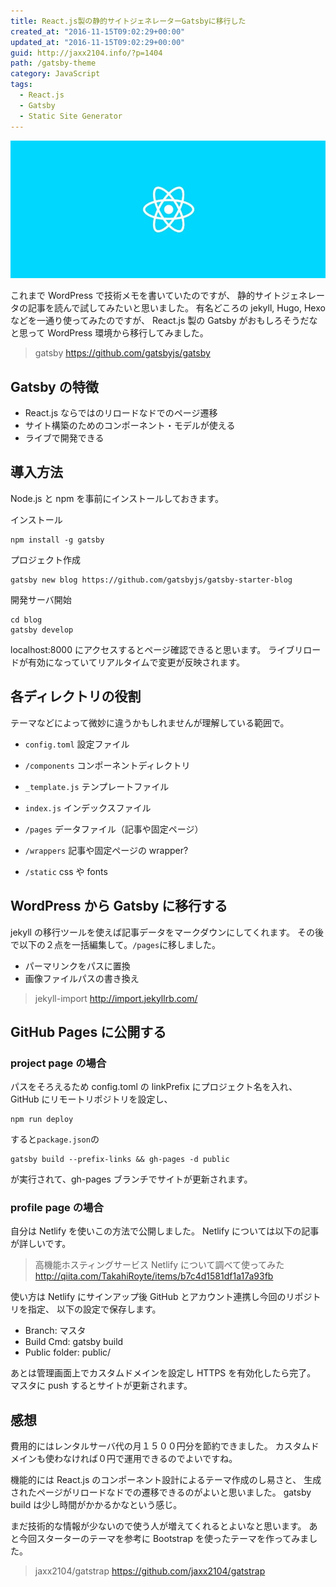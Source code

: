 ```yaml
---
title: React.js製の静的サイトジェネレーターGatsbyに移行した
created_at: "2016-11-15T09:02:29+00:00"
updated_at: "2016-11-15T09:02:29+00:00"
guid: http://jaxx2104.info/?p=1404
path: /gatsby-theme
category: JavaScript
tags:
  - React.js
  - Gatsby
  - Static Site Generator
---
```


![](./reactjs.webp)

これまで WordPress で技術メモを書いていたのですが、
静的サイトジェネレータの記事を読んで試してみたいと思いました。
有名どころの jekyll, Hugo, Hexo などを一通り使ってみたのですが、
React.js 製の Gatsby がおもしろそうだなと思って WordPress 環境から移行してみました。

> gatsby
> https://github.com/gatsbyjs/gatsby

## Gatsby の特徴

- React.js ならではのリロードなドでのページ遷移
- サイト構築のためのコンポーネント・モデルが使える
- ライブで開発できる

<!--more-->

## 導入方法

Node.js と npm を事前にインストールしておきます。

インストール

```
npm install -g gatsby
```

プロジェクト作成

```
gatsby new blog https://github.com/gatsbyjs/gatsby-starter-blog
```

開発サーバ開始

```
cd blog
gatsby develop
```

localhost:8000 にアクセスするとページ確認できると思います。
ライブリロードが有効になっていてリアルタイムで変更が反映されます。

## 各ディレクトリの役割

テーマなどによって微妙に違うかもしれませんが理解している範囲で。

- `config.toml` 設定ファイル

- `/components` コンポーネントディレクトリ

- `_template.js` テンプレートファイル

- `index.js` インデックスファイル

- `/pages` データファイル（記事や固定ページ）

- `/wrappers` 記事や固定ページの wrapper?

- `/static` css や fonts

## WordPress から Gatsby に移行する

jekyll の移行ツールを使えば記事データをマークダウンにしてくれます。
その後で以下の２点を一括編集して。`/pages`に移しました。

- パーマリンクをパスに置換
- 画像ファイルパスの書き換え

> jekyll-import
> http://import.jekyllrb.com/

## GitHub Pages に公開する

### project page の場合

パスをそろえるため config.toml の linkPrefix にプロジェクト名を入れ、
GitHub にリモートリポジトリを設定し、

```
npm run deploy
```

すると`package.json`の

```
gatsby build --prefix-links && gh-pages -d public
```

が実行されて、gh-pages ブランチでサイトが更新されます。

### profile page の場合

自分は Netlify を使いこの方法で公開しました。
Netlify については以下の記事が詳しいです。

> 高機能ホスティングサービス Netlify について調べて使ってみた
> http://qiita.com/TakahiRoyte/items/b7c4d1581df1a17a93fb

使い方は Netlify にサインアップ後 GitHub とアカウント連携し今回のリポジトリを指定、
以下の設定で保存します。

- Branch: マスタ
- Build Cmd: gatsby build
- Public folder: public/

あとは管理画面上でカスタムドメインを設定し HTTPS を有効化したら完了。
マスタに push するとサイトが更新されます。

## 感想

費用的にはレンタルサーバ代の月１５００円分を節約できました。
カスタムドメインも使わなければ０円で運用できるのでよいですね。

機能的には React.js のコンポーネント設計によるテーマ作成のし易さと、
生成されたページがリロードなドでの遷移できるのがよいと思いました。
gatsby build は少し時間がかかるかなという感じ。

まだ技術的な情報が少ないので使う人が増えてくれるとよいなと思います。
あと今回スターターのテーマを参考に Bootstrap を使ったテーマを作ってみました。

> jaxx2104/gatstrap
> https://github.com/jaxx2104/gatstrap
